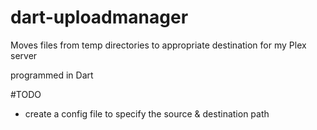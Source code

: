 # dart-uploadmanager
Moves files from temp directories to appropriate destination for my Plex server

programmed in Dart


#TODO
* create a config file to specify the source & destination path
